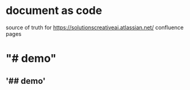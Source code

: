 # document as code
source of truth for https://solutionscreativeai.atlassian.net/ confluence pages
# "# demo"
## '## demo'
